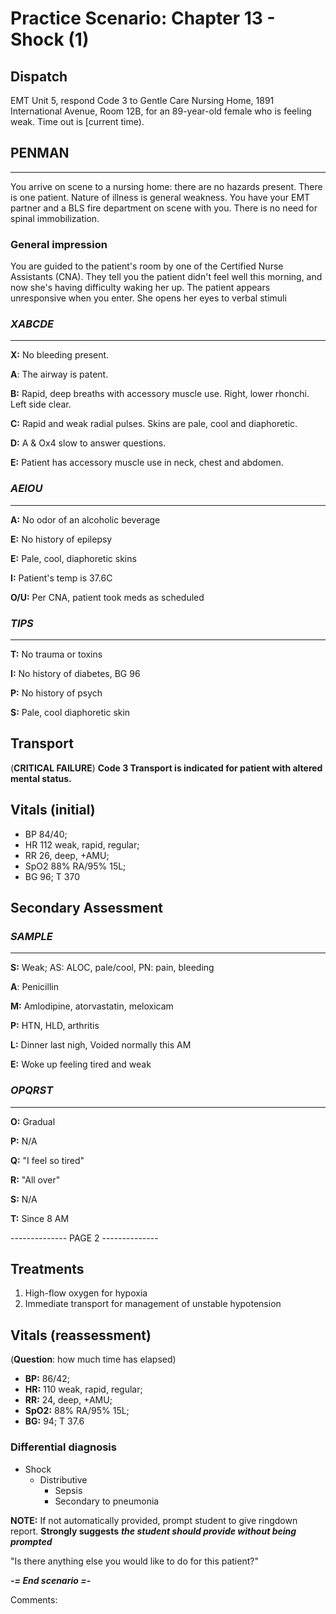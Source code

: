 # Practice Scenario: Chapter 13 - Shock (1)

## Dispatch

EMT Unit 5, respond Code 3 to Gentle Care Nursing Home, 1891 International Avenue, Room
12B, for an 89-year-old female who is feeling weak. Time out is [current time).


## PENMAN
---------

You arrive on scene to a nursing home: there are no hazards present. There is one patient.
Nature of illness is general weakness. You have your EMT partner and a BLS fire department on
scene with you. There is no need for spinal immobilization.

### General impression

You are guided to the patient's room by one of the Certified Nurse Assistants (CNA). They tell
you the patient didn't feel well this morning, and now she's having difficulty waking her up.
The patient appears unresponsive when you enter. She opens her eyes to verbal stimuli

### _XABCDE_
----------
**X:** No bleeding present.

**A**: The airway is patent.

**B:** Rapid, deep breaths with accessory muscle use. Right, lower rhonchi. Left side clear.

**C:** Rapid and weak radial pulses. Skins are pale, cool and diaphoretic.

**D:** A & Ox4 slow to answer questions.

**E:** Patient has accessory muscle use in neck, chest and abdomen.

### _AEIOU_
---------

**A:** No odor of an alcoholic beverage

**E:** No history of epilepsy 

**E:** Pale, cool, diaphoretic skins

**I:** Patient's temp is 37.6C

**O/U:** Per CNA, patient took meds as scheduled

### _TIPS_
--------
**T:** No trauma or toxins

**I:** No history of diabetes, BG 96

**P:** No history of psych

**S:** Pale, cool diaphoretic skin

## Transport

(__CRITICAL FAILURE__)
**Code 3 Transport is indicated for patient with altered mental status.**

## Vitals (initial)

- BP 84/40; 
- HR 112 weak, rapid, regular; 
- RR 26, deep, +AMU; 
- SpO2 88% RA/95% 15L; 
- BG 96; T 370

## Secondary Assessment

### _SAMPLE_
----------
**S:** Weak; AS: ALOC, pale/cool, PN: pain, bleeding

**A**: Penicillin

**M:** Amlodipine, atorvastatin, meloxicam

**P:** HTN, HLD, arthritis

**L:** Dinner last nigh, Voided normally this AM

**E:** Woke up feeling tired and weak

### _OPQRST_
----------

**O:** Gradual

**P:** N/A

**Q:** "I feel so tired"

**R:** "All over"

**S:** N/A

**T:** Since 8 AM


-------------- PAGE 2 --------------

## Treatments

1. High-flow oxygen for hypoxia
2. Immediate transport for management of unstable hypotension

## Vitals (reassessment) ##

(**Question**: how much time has elapsed)

- **BP:** 86/42; 
- **HR:** 110 weak, rapid, regular; 
- **RR:** 24, deep, +AMU; 
- **SpO2:** 88% RA/95% 15L; 
- **BG:** 94; T 37.6

### Differential diagnosis

- Shock
  - Distributive
    - Sepsis 
    - Secondary to pneumonia

**NOTE:** If not automatically provided, prompt student to give ringdown report. **Strongly suggests** ***the student should provide without being prompted***

"Is there anything else you would like to do for this patient?"

***-= End scenario =-***


Comments:

